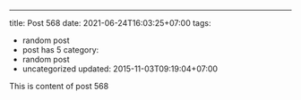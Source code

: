 ---
title: Post 568
date: 2021-06-24T16:03:25+07:00
tags:
  - random post
  - post has 5
category:
  - random post
  - uncategorized
updated: 2015-11-03T09:19:04+07:00

This is content of post 568